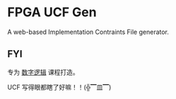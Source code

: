 # FPGA UCF Gen

A web-based Implementation Contraints File generator.

## FYI

专为 [数字逻辑](http://mips246.tongji.edu.cn) 课程打造。

UCF 写得眼都瞎了好嘛！！(╬▔皿▔)
